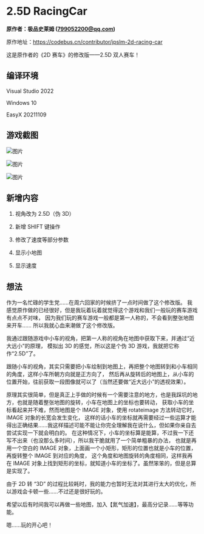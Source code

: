 # 2.5D RacingCar

**原作者：极品史莱姆 (799052200@qq.com)**

原作地址：https://codebus.cn/contributor/jpslm-2d-racing-car

这是原作者的《2D 赛车》的修改版——2.5D 双人赛车！

## 编译环境

Visual Studio 2022

Windows 10

EasyX 20211109

## 游戏截图

![图片](https://github.com/zouhuidong/2_5D_RacingCar/blob/main/screenshot/2.png)

![图片](https://github.com/zouhuidong/2_5D_RacingCar/blob/main/screenshot/3.png)

![图片](https://github.com/zouhuidong/2_5D_RacingCar/blob/main/screenshot/1.png)

## 新增内容

1. 视角改为 2.5D（伪 3D）

2. 新增 SHIFT 键操作

3. 修改了速度等部分参数

4. 显示小地图

5. 显示速度

## 想法

作为一名忙碌的学生党……在周六回家的时候挤了一点时间做了这个修改版。
我感觉原作做的已经很好，但是我玩着玩着就觉得这个游戏和我们一般玩的赛车游戏有点点不对味，
因为我们玩的赛车游戏一般都是第一人称的，不会看到整张地图来开车……
所以我就心血来潮做了这个修改版。

我通过跟随游戏中小车的视角，把第一人称的视角在地图中获取下来，并通过“近大远小”的原理，
模拟出 3D 的感觉，所以这是个伪 3D 游戏，我就把它称作“2.5D”了。

跟随小车的视角，其实只需要把小车绘制到地图上，再把整个地图转到和小车相同的角度，这样小车所朝方向就是正方向了，
然后再从旋转后的地图上，从小车的位置开始，往前获取一段图像就可以了（当然还要做“近大远小”的透视效果）。

原理其实很简单，但是真正上手做的时候有一个需要注意的地方，也是我踩坑的地方，也就是随着整张地图的旋转，小车在地图上的坐标也要转动，
获取小车的坐标看起来并不难，然而地图是个 IMAGE 对象，使用 rotateimage 方法转动它时，IMAGE 对象的长宽会发生变化，
这样的话小车的坐标就再需要经过一些运算才能得出正确结果……我这样描述可能不能让你完全理解我在说什么，但如果你亲自去尝试实现一下就会明白的。
在这种情况下，小车的坐标算是能算，不过我一下还写不出来（也没那么多时间），所以我干脆就用了一个简单粗暴的办法，
也就是再用一个空白的 IMAGE 对象，上面画一个小矩形，矩形的位置也就是小车的位置，再旋转整个 IMAGE 到对应的角度，
这个角度和地图旋转的角度相同，这样我再在 IMAGE 对象上找到矩形的坐标，就知道小车的坐标了。虽然笨笨的，但是总算是实现了。

由于 2D 转 “3D” 的过程比较耗时，我的能力也暂时无法对其进行太大的优化，所以游戏会卡顿一些……不过还是很好玩的。

希望以后有时间我可以再做一些地图，加入【氮气加速】，最高分记录……等等功能。

嗯……玩的开心吧！
